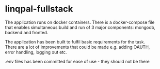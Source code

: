 # linqpal-fullstack
The application runs on docker containers. There is a docker-compose file that enables simultaneous build and run of 3 major components: mongodb, backend and fronted. 

The application has been built to fulfil basic requirements for the task. There are a lot of improvements that could be made e.g. adding OAUTH, error handling, logging out etc.

.env files has been committed for ease of use - they should not be there   